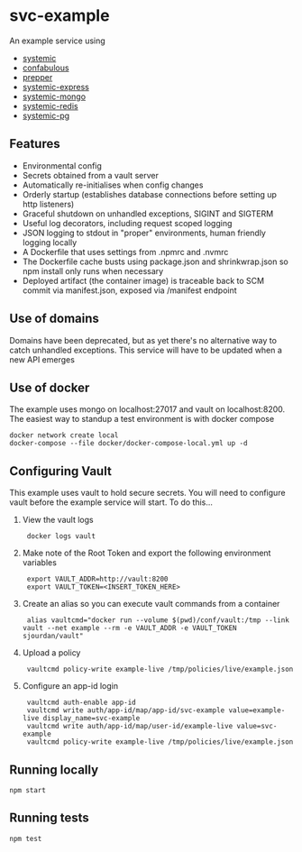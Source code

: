 # svc-example
An example service using

* [systemic](github.com/guidesmiths/systemic)
* [confabulous](github.com/guidesmiths/confabulous)
* [prepper](github.com/guidesmiths/prepper)
* [systemic-express](github.com/guidesmiths/systemic-express)
* [systemic-mongo](github.com/guidesmiths/systemic-mongo)
* [systemic-redis](github.com/guidesmiths/systemic-redis)
* [systemic-pg](github.com/guidesmiths/systemic-pg)

## Features
* Environmental config
* Secrets obtained from a vault server
* Automatically re-initialises when config changes
* Orderly startup (establishes database connections before setting up http listeners)
* Graceful shutdown on unhandled exceptions, SIGINT and SIGTERM
* Useful log decorators, including request scoped logging
* JSON logging to stdout in "proper" environments, human friendly logging locally
* A Dockerfile that uses settings from .npmrc and .nvmrc
* The Dockerfile cache busts using package.json and shrinkwrap.json so npm install only runs when necessary
* Deployed artifact (the container image) is traceable back to SCM commit via manifest.json, exposed via /manifest endpoint

## Use of domains
Domains have been deprecated, but as yet there's no alternative way to catch unhandled exceptions. This service will have to be updated when a new API emerges

## Use of docker
The example uses mongo on localhost:27017 and vault on localhost:8200. The easiest way to standup a test environment is with docker compose
```
docker network create local
docker-compose --file docker/docker-compose-local.yml up -d
```

## Configuring Vault
This example uses vault to hold secure secrets. You will need to configure vault before the example service will start. To do this...

1. View the vault logs

        docker logs vault

1. Make note of the Root Token and export the following environment variables

        export VAULT_ADDR=http://vault:8200
        export VAULT_TOKEN=<INSERT_TOKEN_HERE>

1. Create an alias so you can execute vault commands from a container

        alias vaultcmd="docker run --volume $(pwd)/conf/vault:/tmp --link vault --net example --rm -e VAULT_ADDR -e VAULT_TOKEN sjourdan/vault"

1. Upload a policy

        vaultcmd policy-write example-live /tmp/policies/live/example.json

1. Configure an app-id login

        vaultcmd auth-enable app-id
        vaultcmd write auth/app-id/map/app-id/svc-example value=example-live display_name=svc-example
        vaultcmd write auth/app-id/map/user-id/example-live value=svc-example
        vaultcmd policy-write example-live /tmp/policies/live/example.json

## Running locally
```
npm start
```

## Running tests
```
npm test
```
